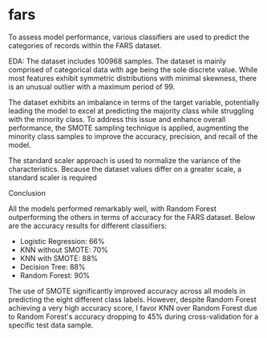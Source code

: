 

# fars
To assess model performance, various classifiers are used to predict the categories of records within the FARS dataset.

EDA:
The dataset includes 100968 samples.
The dataset is mainly comprised of categorical data with age being the sole discrete value. While most features exhibit symmetric distributions with minimal skewness, there is an unusual outlier with a maximum period of 99.

The dataset exhibits an imbalance in terms of the target variable, potentially leading the model to excel at predicting the majority class while struggling with the minority class. To address this issue and enhance overall performance, the SMOTE sampling technique is applied, augmenting the minority class samples to improve the accuracy, precision, and recall of the model.

The standard scaler approach is used to normalize the variance of the characteristics. Because the dataset values differ on a greater scale, a standard scaler is required


Conclusion

All the models performed remarkably well, with Random Forest outperforming the others in terms of accuracy for the FARS dataset. Below are the accuracy results for different classifiers:

- Logistic Regression: 66%
- KNN without SMOTE: 70%
- KNN with SMOTE: 88%
- Decision Tree: 88%
- Random Forest: 90%

The use of SMOTE significantly improved accuracy across all models in predicting the eight different class labels. However, despite Random Forest achieving a very high accuracy score, I favor KNN over Random Forest due to Random Forest's accuracy dropping to 45% during cross-validation for a specific test data sample.
